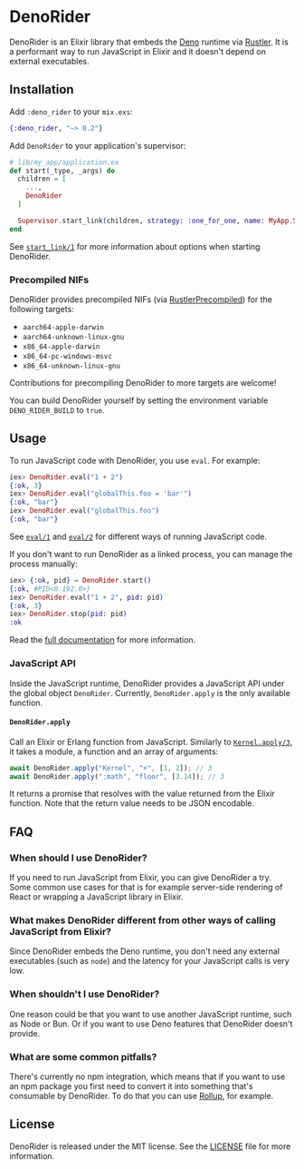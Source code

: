# DenoRider

DenoRider is an Elixir library that embeds the [Deno](https://deno.com) runtime
via [Rustler](https://hexdocs.pm/rustler). It is a performant way to run
JavaScript in Elixir and it doesn't depend on external executables.

## Installation

Add `:deno_rider` to your `mix.exs`:

```elixir
{:deno_rider, "~> 0.2"}
```

Add `DenoRider` to your application's supervisor:

```elixir
# lib/my_app/application.ex
def start(_type, _args) do
  children = [
    ...,
    DenoRider
  ]

  Supervisor.start_link(children, strategy: :one_for_one, name: MyApp.Supervisor)
end
```

See [`start_link/1`](https://hexdocs.pm/deno_rider/DenoRider.html#start_link/1)
for more information about options when starting DenoRider.

### Precompiled NIFs

DenoRider provides precompiled NIFs (via
[RustlerPrecompiled](https://hexdocs.pm/rustler_precompiled)) for the following
targets:

* `aarch64-apple-darwin`
* `aarch64-unknown-linux-gnu`
* `x86_64-apple-darwin`
* `x86_64-pc-windows-msvc`
* `x86_64-unknown-linux-gnu`

Contributions for precompiling DenoRider to more targets are welcome!

You can build DenoRider yourself by setting the environment variable
`DENO_RIDER_BUILD` to `true`.

## Usage

To run JavaScript code with DenoRider, you use `eval`. For example:

```elixir
iex> DenoRider.eval("1 + 2")
{:ok, 3}
iex> DenoRider.eval("globalThis.foo = 'bar'")
{:ok, "bar"}
iex> DenoRider.eval("globalThis.foo")
{:ok, "bar"}
```

See [`eval/1`](https://hexdocs.pm/deno_rider/DenoRider.html#eval/1) and
[`eval/2`](https://hexdocs.pm/deno_rider/DenoRider.html#eval/2) for different
ways of running JavaScript code.

If you don't want to run DenoRider as a linked process, you can manage the
process manually:

```elixir
iex> {:ok, pid} = DenoRider.start()
{:ok, #PID<0.192.0>}
iex> DenoRider.eval("1 + 2", pid: pid)
{:ok, 3}
iex> DenoRider.stop(pid: pid)
:ok
```

Read the [full documentation](https://hexdocs.pm/deno_rider/DenoRider.html) for
more information.

### JavaScript API

Inside the JavaScript runtime, DenoRider provides a JavaScript API under the
global object `DenoRider`. Currently, `DenoRider.apply` is the only available
function.

#### `DenoRider.apply`

Call an Elixir or Erlang function from JavaScript. Similarly to
[`Kernel.apply/3`](https://hexdocs.pm/elixir/Kernel.html#apply/3), it takes a
module, a function and an array of arguments:

```javascript
await DenoRider.apply("Kernel", "+", [1, 2]); // 3
await DenoRider.apply(":math", "floor", [3.14]); // 3
```

It returns a promise that resolves with the value returned from the Elixir
function. Note that the return value needs to be JSON encodable.

## FAQ

### When should I use DenoRider?

If you need to run JavaScript from Elixir, you can give DenoRider a try. Some
common use cases for that is for example server-side rendering of React or
wrapping a JavaScript library in Elixir.

### What makes DenoRider different from other ways of calling JavaScript from Elixir?

Since DenoRider embeds the Deno runtime, you don't need any external executables
(such as `node`) and the latency for your JavaScript calls is very low.

### When shouldn't I use DenoRider?

One reason could be that you want to use another JavaScript runtime, such as
Node or Bun. Or if you want to use Deno features that DenoRider doesn't provide.

### What are some common pitfalls?

There's currently no npm integration, which means that if you want to use an npm
package you first need to convert it into something that's consumable by
DenoRider. To do that you can use [Rollup](https://rollupjs.org), for example.

## License

DenoRider is released under the MIT license. See the [LICENSE](LICENSE) file for
more information.
